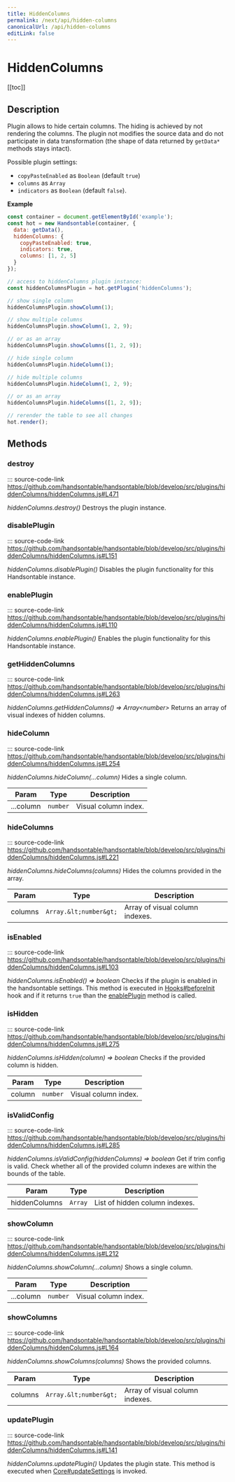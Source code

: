 ```yaml
---
title: HiddenColumns
permalink: /next/api/hidden-columns
canonicalUrl: /api/hidden-columns
editLink: false
---
```


# HiddenColumns

[[toc]]

## Description

Plugin allows to hide certain columns. The hiding is achieved by not rendering the columns. The plugin not modifies
the source data and do not participate in data transformation (the shape of data returned by `getData*` methods stays intact).

Possible plugin settings:
 * `copyPasteEnabled` as `Boolean` (default `true`)
 * `columns` as `Array`
 * `indicators` as `Boolean` (default `false`).

**Example**  
```js
const container = document.getElementById('example');
const hot = new Handsontable(container, {
  data: getData(),
  hiddenColumns: {
    copyPasteEnabled: true,
    indicators: true,
    columns: [1, 2, 5]
  }
});

// access to hiddenColumns plugin instance:
const hiddenColumnsPlugin = hot.getPlugin('hiddenColumns');

// show single column
hiddenColumnsPlugin.showColumn(1);

// show multiple columns
hiddenColumnsPlugin.showColumn(1, 2, 9);

// or as an array
hiddenColumnsPlugin.showColumns([1, 2, 9]);

// hide single column
hiddenColumnsPlugin.hideColumn(1);

// hide multiple columns
hiddenColumnsPlugin.hideColumn(1, 2, 9);

// or as an array
hiddenColumnsPlugin.hideColumns([1, 2, 9]);

// rerender the table to see all changes
hot.render();
```

## Methods

### destroy
::: source-code-link https://github.com/handsontable/handsontable/blob/develop/src/plugins/hiddenColumns/hiddenColumns.js#L471
  

_hiddenColumns.destroy()_
Destroys the plugin instance.



### disablePlugin
::: source-code-link https://github.com/handsontable/handsontable/blob/develop/src/plugins/hiddenColumns/hiddenColumns.js#L151
  

_hiddenColumns.disablePlugin()_
Disables the plugin functionality for this Handsontable instance.



### enablePlugin
::: source-code-link https://github.com/handsontable/handsontable/blob/develop/src/plugins/hiddenColumns/hiddenColumns.js#L110
  

_hiddenColumns.enablePlugin()_
Enables the plugin functionality for this Handsontable instance.



### getHiddenColumns
::: source-code-link https://github.com/handsontable/handsontable/blob/develop/src/plugins/hiddenColumns/hiddenColumns.js#L263
  

_hiddenColumns.getHiddenColumns() ⇒ Array&lt;number&gt;_
Returns an array of visual indexes of hidden columns.



### hideColumn
::: source-code-link https://github.com/handsontable/handsontable/blob/develop/src/plugins/hiddenColumns/hiddenColumns.js#L254
  

_hiddenColumns.hideColumn(...column)_
Hides a single column.


| Param | Type | Description |
| --- | --- | --- |
| ...column | `number` | Visual column index. |



### hideColumns
::: source-code-link https://github.com/handsontable/handsontable/blob/develop/src/plugins/hiddenColumns/hiddenColumns.js#L221
  

_hiddenColumns.hideColumns(columns)_
Hides the columns provided in the array.


| Param | Type | Description |
| --- | --- | --- |
| columns | `Array.&lt;number&gt;` | Array of visual column indexes. |



### isEnabled
::: source-code-link https://github.com/handsontable/handsontable/blob/develop/src/plugins/hiddenColumns/hiddenColumns.js#L103
  

_hiddenColumns.isEnabled() ⇒ boolean_
Checks if the plugin is enabled in the handsontable settings. This method is executed in [Hooks#beforeInit](./Hooks/#beforeInit)
hook and if it returns `true` than the [enablePlugin](#HiddenColumns+enablePlugin) method is called.



### isHidden
::: source-code-link https://github.com/handsontable/handsontable/blob/develop/src/plugins/hiddenColumns/hiddenColumns.js#L275
  

_hiddenColumns.isHidden(column) ⇒ boolean_
Checks if the provided column is hidden.


| Param | Type | Description |
| --- | --- | --- |
| column | `number` | Visual column index. |



### isValidConfig
::: source-code-link https://github.com/handsontable/handsontable/blob/develop/src/plugins/hiddenColumns/hiddenColumns.js#L285
  

_hiddenColumns.isValidConfig(hiddenColumns) ⇒ boolean_
Get if trim config is valid. Check whether all of the provided column indexes are within the bounds of the table.


| Param | Type | Description |
| --- | --- | --- |
| hiddenColumns | `Array` | List of hidden column indexes. |



### showColumn
::: source-code-link https://github.com/handsontable/handsontable/blob/develop/src/plugins/hiddenColumns/hiddenColumns.js#L212
  

_hiddenColumns.showColumn(...column)_
Shows a single column.


| Param | Type | Description |
| --- | --- | --- |
| ...column | `number` | Visual column index. |



### showColumns
::: source-code-link https://github.com/handsontable/handsontable/blob/develop/src/plugins/hiddenColumns/hiddenColumns.js#L164
  

_hiddenColumns.showColumns(columns)_
Shows the provided columns.


| Param | Type | Description |
| --- | --- | --- |
| columns | `Array.&lt;number&gt;` | Array of visual column indexes. |



### updatePlugin
::: source-code-link https://github.com/handsontable/handsontable/blob/develop/src/plugins/hiddenColumns/hiddenColumns.js#L141
  

_hiddenColumns.updatePlugin()_
Updates the plugin state. This method is executed when [Core#updateSettings](./Core/#updateSettings) is invoked.


